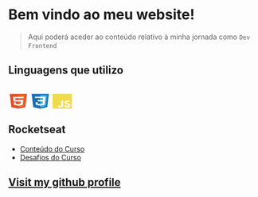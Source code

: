 # Bem vindo ao meu website!

> Aqui poderá aceder ao conteúdo relativo à minha jornada como `Dev Frontend`
> 
## Linguagens que utilizo

  <div style="display: inline_block"><br>
  <img align="center" alt="Melissa-HTML" height="30" width="40" src="https://raw.githubusercontent.com/devicons/devicon/master/icons/html5/html5-original.svg">
  <img align="center" alt="Melissa-CSS" height="30" width="40" src="https://raw.githubusercontent.com/devicons/devicon/master/icons/css3/css3-original.svg">
  <img align="center" alt="Melissa-Js" height="30" width="40" src="https://raw.githubusercontent.com/devicons/devicon/master/icons/javascript/javascript-plain.svg">

## Rocketseat

* <a href="https://mellcosta.github.io/cursos_html_rocketseat/" target="_blank">Conteúdo do Curso</a>
* <a href="https://mellcosta.github.io/desafiosRocketseat/"  target="_blank">Desafios do Curso</a>

## <a href="https://github.com/mellcosta" target="_blank">Visit my github profile</a>



